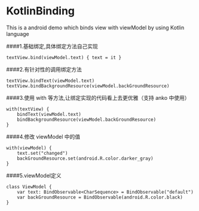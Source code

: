 # KotlinBinding
This is a android demo which binds view with viewModel by using Kotlin language

####1.基础绑定,具体绑定方法自己实现
```
textView.bind(viewModel.text) { text = it }
```
####2.有针对性的调用绑定方法
```
textView.bindText(viewModel.text)
textView.bindBackgroundResource(viewModel.backGroundResource)
```
####3.使用 with 等方法,让绑定实现的代码看上去更优雅（支持 anko 中使用）
```
with(textView) {
    bindText(viewModel.text)
    bindBackgroundResource(viewModel.backGroundResource)
}
```
####4.修改 viewModel 中的值
```
with(viewModel) {
    text.set("changed")
    backGroundResource.set(android.R.color.darker_gray)
}
```
####5.viewModel定义
```
class ViewModel {
    var text: BindObservable<CharSequence> = BindObservable("default")
    var backGroundResource = BindObservable(android.R.color.black)
}
```

